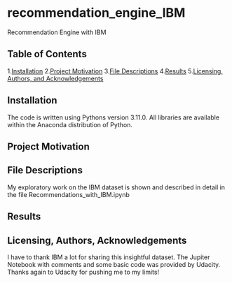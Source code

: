 # recommendation_engine_IBM
Recommendation Engine with IBM

## Table of Contents
1.[Installation](#installation)
2.[Project Motivation](#motivation)
3.[File Descriptions](#files)
4.[Results](#results)
5.[Licensing, Authors, and Acknowledgements](#licensing)

## Installation <a name="installation"></a>

The code is written using Pythons version 3.11.0. All libraries are available within the Anaconda distribution of Python.

## Project Motivation <a name="motivation"></a>


## File Descriptions <a name="files"></a>

My exploratory work on the IBM dataset is shown and described in detail in the file Recommendations_with_IBM.ipynb

## Results <a name="results"></a>


## Licensing, Authors, Acknowledgements <a name="licensing"></a>

I have to thank IBM a lot for sharing this insightful dataset. 
The Jupiter Notebook with comments and some basic code was provided by Udacity. 
Thanks again to Udacity for pushing me to my limits!
